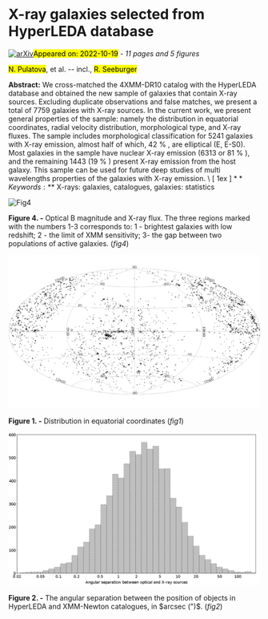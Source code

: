 <div class="macros" style="visibility:hidden;">
$\newcommand{\ensuremath}{}$
$\newcommand{\xspace}{}$
$\newcommand{\object}[1]{\texttt{#1}}$
$\newcommand{\farcs}{{.}''}$
$\newcommand{\farcm}{{.}'}$
$\newcommand{\arcsec}{''}$
$\newcommand{\arcmin}{'}$
$\newcommand{\ion}[2]{#1#2}$
$\newcommand{\textsc}[1]{\textrm{#1}}$
$\newcommand{\hl}[1]{\textrm{#1}}$
$\newcommand{\footnote}[1]{}$</div>

<div class="macros" style="visibility:hidden;">
$\newcommand{\ensuremath}{}$
$\newcommand{\xspace}{}$
$\newcommand{\object}[1]{\texttt{#1}}$
$\newcommand{\farcs}{{.}''}$
$\newcommand{\farcm}{{.}'}$
$\newcommand{\arcsec}{''}$
$\newcommand{\arcmin}{'}$
$\newcommand{\ion}[2]{#1#2}$
$\newcommand{\textsc}[1]{\textrm{#1}}$
$\newcommand{\hl}[1]{\textrm{#1}}$
$\newcommand{\footnote}[1]{}$</div>



<div id="title">

# X-ray galaxies selected from HyperLEDA database

</div>
<div id="comments">

[![arXiv](https://img.shields.io/badge/arXiv-2210.10707-b31b1b.svg)](https://arxiv.org/abs/2210.10707)<mark>Appeared on: 2022-10-19</mark> - _11 pages and 5 figures_

</div>
<div id="authors">

<mark><mark>N. Pulatova</mark></mark>, et al. -- incl., <mark><mark>R. Seeburger</mark></mark>

</div>
<div id="abstract">

**Abstract:** We cross-matched the 4XMM-DR10 catalog with the HyperLEDA database and obtained the new sample of galaxies that contain X-ray sources. Excluding duplicate observations and false matches, we present a total of 7759 galaxies with X-ray sources. In the current work, we present general properties of the sample: namely the distribution in equatorial coordinates, radial velocity distribution, morphological type, and X-ray fluxes. The sample includes morphological classification for 5241 galaxies with X-ray emission, almost half of which, 42 \% , are elliptical (E, E-S0). Most galaxies in the sample have nuclear X-ray emission (6313 or 81 \% ), and the remaining 1443 (19 \% ) present X-ray emission from the host galaxy. This sample can be used for future deep studies of multi wavelengths properties of the galaxies with X-ray emission. \\ [ 1ex ] $** Key words:**$ X-rays: galaxies, catalogues, galaxies: statistics

</div>

<div id="div_fig1">

<img src="tmp_2210.10707/./HyperLEDA-X-B-che.jpg" alt="Fig4" width="100%"/>

**Figure 4. -** Optical B magnitude and X-ray flux. The three regions marked with the numbers 1-3 corresponds to: 1 - brightest galaxies with low redshift; 2 - the limit of  XMM sensitivity; 3- the gap between two populations of active galaxies. (*fig4*)

</div>
<div id="div_fig2">

<img src="tmp_2210.10707/./RA-Dec.png" alt="Fig1" width="100%"/>

**Figure 1. -** Distribution in equatorial coordinates (*fig1*)

</div>
<div id="div_fig3">

<img src="tmp_2210.10707/./Angular_separation.png" alt="Fig2" width="100%"/>

**Figure 2. -** The angular separation between the position of objects
in HyperLEDA and XMM-Newton catalogues, in $arcsec (")$. (*fig2*)

</div>